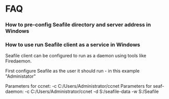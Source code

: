 # FAQ

### How to pre-config Seafile directory and server address in Windows


### How to use run Seafile client as a service in Windows

Seafile client can be configured to run as a daemon using tools like Firedaemon.

First configure Seafile as the user it should run - in this example "Administator"

Parameters for ccnet: -c C:/Users/Administrator/ccnet
Parameters for seaf-daemon: -c C:/Users/Administrator/ccnet -d S:/seafile-data -w S:/Seafile
